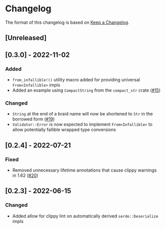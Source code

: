 # Changelog

The format of this changelog is based on [Keep a Changelog](https://keepachangelog.com/en/1.0.0/).

## [Unreleased]

## [0.3.0] - 2022-11-02

### Added

- `from_infallible!()` utility macro added for providing universal `From<Infallible>` impls
- Added an example using `CompactString` from the `compact_str` crate ([#15])

### Changed

- `String` at the end of a braid name will now be shortened to `Str` in the borrowed form ([#19])
- `Validator::Error` is now expected to implement `From<Infallible>` to allow potentially
  fallible wrapped type conversions

[#15]: https://github.com/neoeinstein/aliri_braid/pull/15
[#19]: https://github.com/neoeinstein/aliri_braid/pull/19

## [0.2.4] - 2022-07-21

### Fixed

- Removed unnecessary lifetime annotations that cause clippy warnings in 1.62 ([#20])

[#20]: https://github.com/neoeinstein/aliri_braid/pull/20

## [0.2.3] - 2022-06-15

### Changed

- Added allow for clippy lint on automatically derived `serde::Deserialize` impls

<!--markdownlint-disable-file MD024 -->
